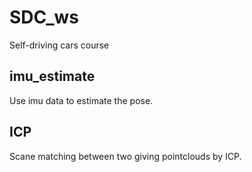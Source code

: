 # SDC_ws
Self-driving cars course

## imu_estimate

Use imu data to estimate the pose.

## ICP

Scane matching between two giving pointclouds by ICP.
